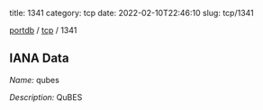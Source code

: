 title: 1341
category: tcp
date: 2022-02-10T22:46:10
slug: tcp/1341

[portdb](/) / [tcp](/category/tcp.html) / 1341


## IANA Data

_Name:_ qubes

_Description:_ QuBES

